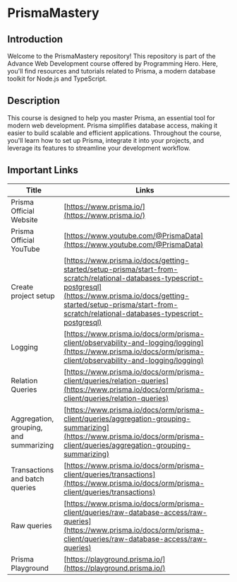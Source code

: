 # PrismaMastery

## Introduction
Welcome to the PrismaMastery repository! This repository is part of the Advance Web Development course offered by Programming Hero. Here, you'll find resources and tutorials related to Prisma, a modern database toolkit for Node.js and TypeScript.

## Description
This course is designed to help you master Prisma, an essential tool for modern web development. Prisma simplifies database access, making it easier to build scalable and efficient applications. Throughout the course, you'll learn how to set up Prisma, integrate it into your projects, and leverage its features to streamline your development workflow.


## Important Links
| Title         | Links                  |
| ------------- | ---------------------- |
| Prisma Official Website | [https://www.prisma.io/](https://www.prisma.io/) |
| Prisma Official YouTube | [https://www.youtube.com/@PrismaData](https://www.youtube.com/@PrismaData) |
| Create project setup | [https://www.prisma.io/docs/getting-started/setup-prisma/start-from-scratch/relational-databases-typescript-postgresql](https://www.prisma.io/docs/getting-started/setup-prisma/start-from-scratch/relational-databases-typescript-postgresql) |
| Logging | [https://www.prisma.io/docs/orm/prisma-client/observability-and-logging/logging](https://www.prisma.io/docs/orm/prisma-client/observability-and-logging/logging) |
| Relation Queries | [https://www.prisma.io/docs/orm/prisma-client/queries/relation-queries](https://www.prisma.io/docs/orm/prisma-client/queries/relation-queries) |
| Aggregation, grouping, and summarizing | [https://www.prisma.io/docs/orm/prisma-client/queries/aggregation-grouping-summarizing](https://www.prisma.io/docs/orm/prisma-client/queries/aggregation-grouping-summarizing) |
| Transactions and batch queries | [https://www.prisma.io/docs/orm/prisma-client/queries/transactions](https://www.prisma.io/docs/orm/prisma-client/queries/transactions) |
| Raw queries | [https://www.prisma.io/docs/orm/prisma-client/queries/raw-database-access/raw-queries](https://www.prisma.io/docs/orm/prisma-client/queries/raw-database-access/raw-queries) |
| Prisma Playground | [https://playground.prisma.io/](https://playground.prisma.io/) |
